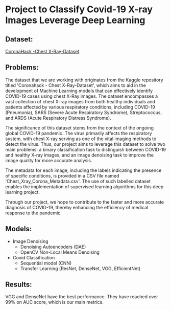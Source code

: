 # Project to Classify Covid-19 X-ray Images Leverage Deep Learning

## Dataset:

[CoronaHack -Chest X-Ray-Dataset](https://www.kaggle.com/datasets/praveengovi/coronahack-chest-xraydataset)

## Problems:

The dataset that we are working with originates from the Kaggle repository titled 'Coronahack - Chest X-Ray-Dataset', which aims to aid in the development of Machine Learning models that can effectively identify COVID-19 cases using chest X-Ray images. The dataset encompasses a vast collection of chest X-ray images from both healthy individuals and patients affected by various respiratory conditions, including COVID-19 (Pneumonia), SARS (Severe Acute Respiratory Syndrome), Streptococcus, and ARDS (Acute Respiratory Distress Syndrome).

The significance of this dataset stems from the context of the ongoing global COVID-19 pandemic. The virus primarily affects the respiratory system, with chest X-ray serving as one of the vital imaging methods to detect the virus. Thus, our project aims to leverage this dataset to solve two main problems: a binary classification task to distinguish between COVID-19 and healthy X-ray images, and an image denoising task to improve the image quality for more accurate analysis.

The metadata for each image, including the labels indicating the presence of specific conditions, is provided in a CSV file named 'Chest_Xray_Corona_Metadata.csv'. The use of such labelled dataset enables the implementation of supervised learning algorithms for this deep learning project.

Through our project, we hope to contribute to the faster and more accurate diagnosis of COVID-19, thereby enhancing the efficiency of medical response to the pandemic.

## Models:

- Image Denoising
  - Denoising Autoencoders (DAE)
  - OpenCV Non-Local Means Denoising
- Covid Classification
  - Sequential model (CNN)
  - Transfer Learning (ResNet, DenseNet, VGG, EfficientNet)

## Results:

VGG and DenseNet have the best performance. They have reached over 99% on AUC score, which is our main metrics.
